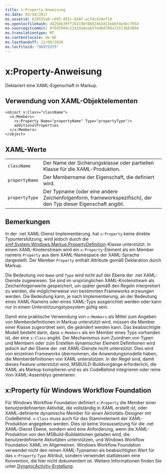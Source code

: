 ```yaml
---
title: x:Property-Anweisung
ms.date: 03/30/2017
ms.assetid: 618555a8-c893-455c-810f-ac54cd24ef10
ms.openlocfilehash: d4294b39ff262198f8082863d23eb6f4edbc7054
ms.sourcegitcommit: 9f6df084c53a3da0ea657ed0d708a72213683084
ms.translationtype: MT
ms.contentlocale: de-DE
ms.lasthandoff: 12/09/2020
ms.locfileid: "96975375"
---
```

# <a name="xproperty-directive"></a>x:Property-Anweisung

Deklariert eine XAML-Eigenschaft in Markup.

## <a name="xaml-object-element-usage"></a>Verwendung von XAML-Objektelementen

```xaml
<object x:Class="className">
  <x:Members>
    <x:Property Name="propertyName" Type="propertyType"/>
    additionalProperties
  </x:Members>
</object>
```

## <a name="xaml-values"></a>XAML-Werte

|||
|-|-|
|`className`|Der Name der Sicherungsklasse oder partiellen Klasse für die XAML-Produktion.|
|`propertyName`|Der Membername der Eigenschaft, die definiert wird.|
|`propertyType`|Der Typname (oder eine andere Zeichenfolgenform, frameworkspezifisch), der den Typ dieser Eigenschaft angibt.|

## <a name="remarks"></a>Bemerkungen

In der .net XAML-Dienst Implementierung. hat `x:Property` keine direkte Typunterstützung, wird jedoch durch die <xref:System.Windows.Markup.PropertyDefinition>-Klasse unterstützt. In einem XAML-Knotenstream wird ein `x:Property`-Element als ein Member namens `Property` aus dem XAML-Namespace der XAML-Sprache dargestellt. Der Member `Property` enthält Attribute gemäß Deklaration durch Markup.

Die Bedeutung von `Name` und `Type` wird nicht auf der Ebene der .net XAML-Dienste zugewiesen. Sie sind im ursprünglichen XAML-Knotenstream als Zeichenfolgenwerte gespeichert, um später gemäß den Regeln interpretiert zu werden, die möglicherweise von bestimmten Frameworks erzwungen werden. Die Bedeutung kann, je nach Implementierung, an der Bedeutung eines XAML-Namens oder eines XAML-Typs ausgerichtet werden oder kann nur in einem Unterstützungstypsystem gültig sein.

Damit eine praktische Verwendung von `x:Members` als Mittel zum Angeben von Memberdefinitionen in Markup unterstützt wird, müssen die Member einer Klasse zugeordnet sein, die geändert werden kann. Das beabsichtigte Modell besteht darin, dass `x:Members` als ein Member eines Typs vorhanden ist, der eine `x:Class` angibt. Der Mechanismus zum Zuordnen von Typen und Membern oder zum Erstellen dynamischer Element Definitionen wird jedoch auf der Ebene der .net XAML-Dienste nicht unterstützt. Dies wird von einzelnen Frameworks übernommen, die Anwendungsmodelle haben, die Memberdefinitionen von XAML unterstützen. In der Regel sind, damit dieses Feature unterstützt wird, MSBUILD-Buildvorgänge erforderlich, die XAML als Markup kompilieren und es als CodeBehind integrieren oder reine Von-XAML-Assemblys generieren.

## <a name="xproperty-for-windows-workflow-foundation"></a>x:Property für Windows Workflow Foundation

Für Windows Workflow Foundation definiert `x:Property` die Member einer benutzerdefinierten Aktivität, die vollständig in XAML erstellt ist, oder XAML-definierte dynamische Member für einen Aktivitäts-Designer mit CodeBehind. `x:Class` muss auch für das Stammelement der XAML-Produktion angegeben werden. Dies ist keine Voraussetzung für die .net XAML-Dienst Ebene, sondern wird eine Anforderung, wenn die XAML-Produktion von den MSBuild-Buildaktionen geladen wird, die benutzerdefinierte Aktivitäten unterstützen, und Windows Workflow Foundation XAML im Allgemeinen. Windows Workflow Foundation verwendet nicht den reinen XAML-Typnamen als beabsichtigten Wert für das `x:Property` `Type` Attribut, sondern verwendet stattdessen eine Konvention, die hier nicht dokumentiert ist. Weitere Informationen finden Sie unter [DynamicActivity-Erstellung](/previous-versions/dotnet/netframework-4.0/dd807392(v=vs.100)).
